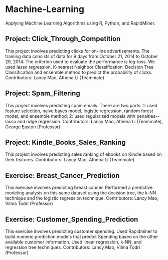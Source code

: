 # Machine-Learning
Applying Machine Learning Algorithms using R, Python, and RapidMiner.

## Project: Click_Through_Competition
This project involves predicting clicks for on-line advertisements. The training data consists of data for 9 days from October 21, 2014 to October 29, 2014. The criterion used to evaluate the performance is log-loss. 
We used lasso regression, K-nearest Neighbor Classification, Decision Tree Classification and ensemble method to predict the probability of clicks. 
Contributors: Lancy Mao, Athena Li (Teammate)

## Project: Spam_Filtering
This project involves predicting spam emails. 
There are two parts: 
1: used feature selection, naive bayes model, logistic regression, random forest model, and ensemble method; 
2: used regularized models with penalties--lasso and ridge regression. 
Contributors: Lancy Mao, Athena Li (Teammate), George Easton (Professor)

## Project: Kindle_Books_Sales_Ranking
This project involves predicting sales ranking of ebooks on Kindle based on their features. 
Contributors: Lancy Mao, Athena Li (Teammate)

## Exercise: Breast_Cancer_Prediction
This exercise involves predicting breast cancer.
Performed a predictive modeling analysis on this same dataset using the decision tree, the k-NN technique and the logistic regression technique. 
Contributors: Lancy Mao, Vilma Todri (Professor)

## Exercise: Customer_Spending_Prediction
This exercise involves predicting customer spending.
Used Rapidminer to build numeric prediction models that predict Spending based on the other available customer information. Used linear regression, k-NN, and regression tree techniques.
Contributors: Lancy Mao, Vilma Todri (Professor)
